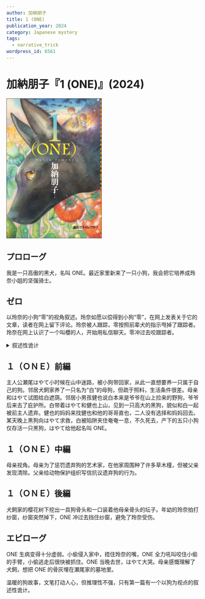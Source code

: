 ```yaml
---
author: 加納朋子
title: 1 (ONE)
publication_year: 2024
category: Japanese mystery
tags:
  - narrative_trick
wordpress_id: 6561
---
```


# 加納朋子『1 (ONE)』(2024)

<img src=images/2024_cover.jpg width=250/>

## プロローグ

我是一只高傲的黑犬，名叫 ONE。最近家里新来了一只小狗，我会把它培养成玲奈小姐的坚强骑士。

## ゼロ

以玲奈的小狗“零”的视角叙述。玲奈如愿以偿得到小狗“零”，在网上发表关于它的文章，读者在网上留下评论。玲奈被人跟踪，零按照前辈犬的指示甩掉了跟踪者。玲奈在网上认识了一个叫櫻的人，开始用私信聊天。零冲过去咬跟踪者。

<details><summary>叙述性诡计</summary>
零眼中的“前辈犬” ONE 早已去世，是它的幻想。
</details>

## １（ＯＮＥ）前編

主人公瀬尾はやて小时候在山中迷路，被小狗带回家，从此一直想要养一只属于自己的狗。邻居犬飼家养了一只名为“白”的母狗，但疏于照料，生活条件很差。母亲和はやて试图给白遮荫。邻居小男孩健也说白本来是爷爷在山上捡来的野狗，爷爷后来去了庇护所。白带着はやて和健也上山，见到一只高大的黑狗，貌似和白一起被前主人遗弃。健也的妈妈来找健也和他的哥哥直也，二人没有选择和妈妈回去。某天晚上黑狗向はやて求救，白被陷阱夹住奄奄一息，不久死去，产下的五只小狗仅存活一只黑狗，はやて给他起名叫 ONE。

## １（ＯＮＥ）中編

母亲视角。母亲为了惩罚遗弃狗的艺术家，在他家周围种了许多草木槿，但被父亲发现清除。父亲给动物保护组织写信抗议遗弃狗的行为。

## １（ＯＮＥ）後編

犬飼家的樱花树下挖出一具狗骨头和一口装着他母亲骨头的坛子。年幼的玲奈拍打纱窗，纱窗突然掉下，ONE 冲过去挡住纱窗，避免了玲奈受伤。

## エピローグ

ONE 生病变得十分虚弱。小偷侵入家中，捂住玲奈的嘴，ONE 全力吼叫咬住小偷的手臂，小偷逃走后很快被抓住。ONE 当晚去世，はやて大哭。母亲感慨理解了犬飼，想把 ONE 的骨灰埋在瀬尾家的墓地里。

温暖的狗故事，文笔打动人心，但推理性不强，只有第一篇有一个以狗为视点的叙述性诡计。